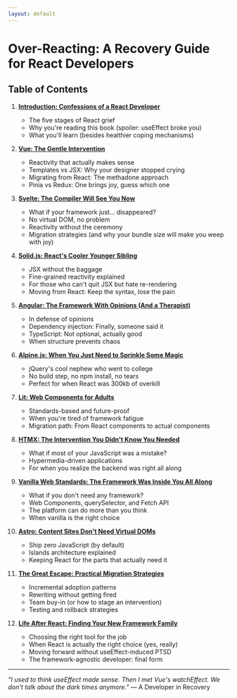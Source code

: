 ```yaml
---
layout: default
---
```


# Over-Reacting: A Recovery Guide for React Developers

## Table of Contents

1. **[Introduction: Confessions of a React Developer](01-introduction.md)**
   - The five stages of React grief
   - Why you're reading this book (spoiler: useEffect broke you)
   - What you'll learn (besides healthier coping mechanisms)

2. **[Vue: The Gentle Intervention](02-vue.md)**
   - Reactivity that actually makes sense
   - Templates vs JSX: Why your designer stopped crying
   - Migrating from React: The methadone approach
   - Pinia vs Redux: One brings joy, guess which one

3. **[Svelte: The Compiler Will See You Now](03-svelte.md)**
   - What if your framework just... disappeared?
   - No virtual DOM, no problem
   - Reactivity without the ceremony
   - Migration strategies (and why your bundle size will make you weep with joy)

4. **[Solid.js: React's Cooler Younger Sibling](04-solid.md)**
   - JSX without the baggage
   - Fine-grained reactivity explained
   - For those who can't quit JSX but hate re-rendering
   - Moving from React: Keep the syntax, lose the pain

5. **[Angular: The Framework With Opinions (And a Therapist)](05-angular.md)**
   - In defense of opinions
   - Dependency injection: Finally, someone said it
   - TypeScript: Not optional, actually good
   - When structure prevents chaos

6. **[Alpine.js: When You Just Need to Sprinkle Some Magic](06-alpine.md)**
   - jQuery's cool nephew who went to college
   - No build step, no npm install, no tears
   - Perfect for when React was 300kb of overkill

7. **[Lit: Web Components for Adults](07-lit.md)**
   - Standards-based and future-proof
   - When you're tired of framework fatigue
   - Migration path: From React components to actual components

8. **[HTMX: The Intervention You Didn't Know You Needed](08-htmx.md)**
   - What if most of your JavaScript was a mistake?
   - Hypermedia-driven applications
   - For when you realize the backend was right all along

9. **[Vanilla Web Standards: The Framework Was Inside You All Along](09-vanilla-web.md)**
   - What if you don't need any framework?
   - Web Components, querySelector, and Fetch API
   - The platform can do more than you think
   - When vanilla is the right choice

10. **[Astro: Content Sites Don't Need Virtual DOMs](10-astro.md)**
    - Ship zero JavaScript (by default)
    - Islands architecture explained
    - Keeping React for the parts that actually need it

11. **[The Great Escape: Practical Migration Strategies](11-migration-strategies.md)**
    - Incremental adoption patterns
    - Rewriting without getting fired
    - Team buy-in (or how to stage an intervention)
    - Testing and rollback strategies

12. **[Life After React: Finding Your New Framework Family](12-conclusion.md)**
    - Choosing the right tool for the job
    - When React is actually the right choice (yes, really)
    - Moving forward without useEffect-induced PTSD
    - The framework-agnostic developer: final form

---

*"I used to think useEffect made sense. Then I met Vue's watchEffect. We don't talk about the dark times anymore."*
— A Developer in Recovery
